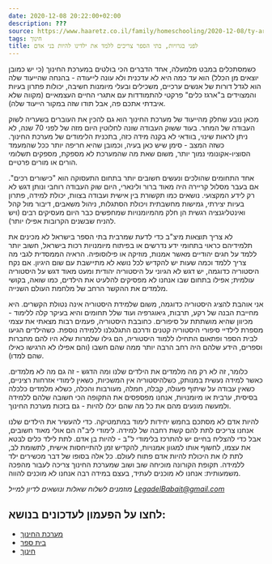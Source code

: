 ```yaml
---
date: 2020-12-08 20:22:00+02:00
description: ???
source: https://www.haaretz.co.il/family/homeschooling/2020-12-08/ty-article/.premium/0000017f-f8a4-ddde-abff-fce5cf260000
tags: חינוך
title: לפני בגרויות, בתי הספר צריכים ללמד את ילדינו להיות בני אדם
---
```


כשמסתכלים במבט מלמעלה, אחד הדברים הכי בולטים במערכת החינוך (כי יש כמובן יוצאים מן הכלל) הוא עד כמה היא לא עדכנית ולא עונה לייעודה - בהנחה שהייעוד שלה הוא לגדל דורות של אנשים ערכיים, משכילים ובעלי מיומנות חשיבה, יכולות פתרון בעיות והמצוידים ב"ארגז כלים" פרקטי להתמודדות עם אתגרי החיים העצמאיים (מקווה שלא איבדתי אתכם פה, אבל תודו שזה במקור הייעוד שלה).

מכאן נובע שחלק מהייעוד של מערכת החינוך הוא גם להכין את העוברים בשעריה לשוק העבודה של המחר. בעוד ששוק העבודה שונה לחלוטין היום מזה של לפני 70 שנה, לא ניתן לראות שינוי, בוודאי לא בקנה מידה כזה, בתכנית הלימודים של מערכת החינוך. כשזה המצב - סימן שיש כאן בעיה, וכמובן שהיא חריפה יותר ככל שהמעמד הסוציו-אקונומי נמוך יותר, משום שאת מה שהמערכת לא מספקת, מספקים תשלומי הורים או מורים פרטיים.

אחד התחומים שהולכים ונעשים חשובים יותר בתחום התעסוקה הוא "כישורים רכים". אם בעבר מסלול קריירה היה מאוד ברור ולינארי, היום שוק העבודה רוחבי ונותן דגש לא רק לידע המקצועי. נושאים כמו תקשורת בין אישית ועבודה בצוות, יכולת למידה, פתרון בעיות יצירתי, גמישות מחשבתית ויכולת הסתגלות, ניהול משאבים, דיבור מול קהל ואינטליגנציה רגשית הן חלק מהמיומנויות שמחפשים כבר היום מעסיקים רבים (ויש להניח שבשנים הקרובות אפילו יותר).

לא צריך תוצאות מיצ"ב כדי לדעת שמרבית בתי הספר בישראל לא מכינים את תלמידיהם כראוי בתחומי ידע נדרשים או בפיתוח מיומנויות רכות בישראל, חשוב יותר ללמד על חגים יהודיים מאשר אמנות, מוזיקה או פילוסופיה. הראיה הממסדית לגבי מה צריך ללמד וכמה שעות יש להקדיש לכל נושא לא מתיישבת עם שום היגיון. אם נקח היסטוריה כדוגמה, יש דגש לא הגיוני על היסטוריה יהודית ומעט מאוד דגש על היסטוריה עולמית; אפילו בתחום שבו אנחנו לא מפסיקים להלעיט את הילדים, כמו שואה, בקושי מלמדים את ההקשר הרחב של מלחמת העולם השנייה.

אני אוהבת להציג היסטוריה כדוגמה, משום שלמידת היסטוריה אינה נטולת הקשרים. היא מחייבת הבנה של רקע, תרבות, גיאוגרפיה ועוד שלל תחומים והיא בעיקר קלה ללימוד - מכיוון שהיא מושתתת על סיפורים. כחובבת היסטוריה, פעמים רבות מצאתי את עצמי מספרת לילדיי סיפורי היסטוריה קטנים ודרכם התגלגלנו ללמידה נוספת. כשהילדים הגיעו לבית הספר ופתאום התחילו ללמוד היסטוריה, הם גילו שלמרות שלא היו להם מחברות וספרים, הידע שלהם היה רחב הרבה יותר ממה שהם חשבו (והם אפילו לא הרגישו כאילו שהם למדו).

כלומר, זה לא רק מה מלמדים את הילדים שלנו ומה הדגש - זה גם מה לא מלמדים. כאשר למידה נעשית במנותק, כשלהיסטוריה אין המשכיות, כשאין לימודי אזרחות רציניים, כשאין עבודה על שיתוף פעולה, קבלה, חמלה, מעורבות והכלה, כשלא מלמדים כלכלה בסיסית, ערבית או מיומנויות, אנחנו מפספסים את התקופה הכי חשובה שלהם ללמידה ולמעשה מונעים מהם את כל מה שהם יכלו להיות - גם בזכות מערכת החינוך.

להיות אדם לא מסתכם בחמש יחידות לימוד במתמטיקה. כדי להעשיר את הילדים שלנו אנחנו צריכים לתת להם קשת רחבה של למידה. לימודי ליב"ה הם אולי מאוד חשובים, אבל כדי להצליח בחיים יש להתרכז בלימודי ל"ב - להיות בן אדם. לתת לילד כלים לבטא את עצמו, לחשוף אותו למגוון אמנויות, להקדיש זמן להתייחסות אישית, לתשומת לב, לתת לו את היכולת להיות אדם פתוח לעולם. כל אלה בסופו של דבר מכשירים ילד ללמידה. תקופת הקורונה מוכיחה שוב ושוב שמערכת החינוך צריכה לעבור מהפכה משמעותית: אנחנו לא מוכנים לעתיד, בעצם במידה רבה אנחנו לא מוכנים להווה.

*מוזמנים לשלוח שאלות ונושאים לדיון למייל [LegadelBabait@gmail.com](mailto:LegadelBabait@gmail.com)*

לחצו על הפעמון לעדכונים בנושא:
------------------------------

* [מערכת החינוך](https://www.themarker.com/ty-tag/0000017f-da36-d938-a17f-fe3ea62f0000)
* [בית ספר](/ty-tag/school-0000017f-da56-dea8-a77f-de76a3fb0000)
* [חינוך](https://www.themarker.com/ty-tag/0000017f-da2f-d494-a17f-de2f87270000)